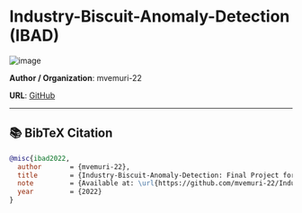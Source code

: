 # Industry-Biscuit-Anomaly-Detection (IBAD)
![image](https://private-user-images.githubusercontent.com/102556710/448525679-2b4c7578-db67-4155-8387-33e42b1de8b6.png?jwt=eyJhbGciOiJIUzI1NiIsInR5cCI6IkpXVCJ9.eyJpc3MiOiJnaXRodWIuY29tIiwiYXVkIjoicmF3LmdpdGh1YnVzZXJjb250ZW50LmNvbSIsImtleSI6ImtleTUiLCJleHAiOjE3NTQ1NDkzODIsIm5iZiI6MTc1NDU0OTA4MiwicGF0aCI6Ii8xMDI1NTY3MTAvNDQ4NTI1Njc5LTJiNGM3NTc4LWRiNjctNDE1NS04Mzg3LTMzZTQyYjFkZThiNi5wbmc_WC1BbXotQWxnb3JpdGhtPUFXUzQtSE1BQy1TSEEyNTYmWC1BbXotQ3JlZGVudGlhbD1BS0lBVkNPRFlMU0E1M1BRSzRaQSUyRjIwMjUwODA3JTJGdXMtZWFzdC0xJTJGczMlMkZhd3M0X3JlcXVlc3QmWC1BbXotRGF0ZT0yMDI1MDgwN1QwNjQ0NDJaJlgtQW16LUV4cGlyZXM9MzAwJlgtQW16LVNpZ25hdHVyZT1kN2VhYjA5NzZjMzM3NmVmOTE3YzM2Y2I1NTYxOThhNzljYWE2ZjZlMThhYzFkYmEzNjZlNjliMjRkNGZmYmJkJlgtQW16LVNpZ25lZEhlYWRlcnM9aG9zdCJ9.bq4R-KsSduPpqo3zv3HnD3Rv301ueCij9wPZO0E7X2U)

**Author / Organization**: mvemuri-22

**URL**: [GitHub](https://github.com/mvemuri-22/Industry-Biscuit-Anomaly-Detection)  

---

## 📚 BibTeX Citation

```bibtex
@misc{ibad2022,
  author       = {mvemuri-22},
  title        = {Industry-Biscuit-Anomaly-Detection: Final Project for Bayesian Machine Learning Where We Detect Anomalies in Cookies Using VAE and GAN},
  note         = {Available at: \url{https://github.com/mvemuri-22/Industry-Biscuit-Anomaly-Detection}},
  year         = {2022}
}
```